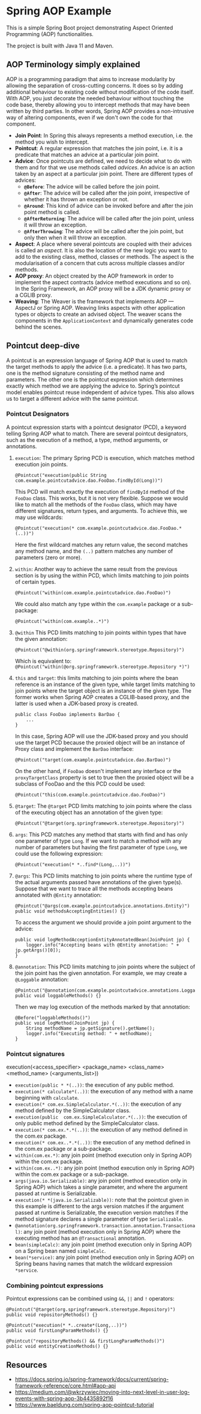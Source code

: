 # Spring AOP Example

This is a simple Spring Boot project demonstrating Aspect Oriented Programming (AOP) functionalities.

The project is built with Java 11 and Maven.

## AOP Terminology simply explained

AOP is a programming paradigm that aims to increase modularity by allowing the separation of cross-cutting concerns. It
does so by adding additional behaviour to existing code without modification of the code itself. With AOP, you just
decorate the needed behaviour without touching the code base, thereby allowing you to intercept methods that may have
been written by third parties. In other words, Spring AOP provides a non-intrusive way of altering components, even
if we don't own the code for that component.

* **Join Point**: In Spring this always represents a method execution, i.e. the method you wish to intercept.
* **Pointcut**: A regular expression that matches the join point, i.e. it is a predicate that matches an advice at a
  particular join point.
* **Advice**: Once pointcuts are defined, we need to decide what to do with them and for that we use methods called *advices*. 
  An advice is an action taken by an aspect at a particular join point. There are different types of advices:
    * **<code>@Before</code>**: The advice will be called before the join point.
    * **<code>@After</code>**: The advice will be called after the join point, irrespective of whether it has thrown an exception or not.
    * **<code>@Around</code>**: This kind of advice can be invoked before and after the join point method is called.
    * **<code>@AfterReturning</code>**: The advice will be called after the join point, unless it will throw an exception.
    * **<code>@AfterThrowing</code>**: The advice will be called after the join point, but only then when it will throw an
      exception.
* **Aspect**: A place where several pointcuts are coupled with their advices is called an *aspect*. It is also the
  location of the new logic you want to add to the existing class, method, classes or methods. The aspect is the
  modularisation of a concern that cuts across multiple classes and/or methods.
* **AOP proxy**: An object created by the AOP framework in order to implement the aspect contracts (advice method
  executions and so on). In the Spring Framework, an AOP proxy will be a JDK dynamic proxy or a CGLIB proxy.
* **Weaving**: The Weaver is the framework that implements AOP — AspectJ or Spring AOP. Weaving links aspects with other
  application types or objects to create an advised object. The weaver scans the components in the `ApplicationContext`
  and dynamically generates code behind the scenes.


## Pointcut deep-dive

A pointcut is an expression language of Spring AOP that is used to match the target methods to apply the advice (i.e. a
predicate). It has two parts, one is the method signature consisting of the method name and parameters. The other one is the
pointcut expression which determines exactly which method we are applying the advice to. Spring’s pointcut model enables
pointcut reuse independent of advice types. This also allows us to target a different advice with the same pointcut.

### Pointcut Designators

A pointcut expression starts with a pointcut designator (PCD), a keyword telling Spring AOP what to match.
There are several pointcut designators, such as the execution of a method, a type, method arguments, or annotations.

<ol>
<li><code>execution</code>: The primary Spring PCD is execution, which matches method execution join points.

`@Pointcut("execution(public String com.example.pointcutadvice.dao.FooDao.findById(Long))")`

This PCD will match exactly the execution of `findById` method of the `FooDao` class. This works, but it is
not very flexible. Suppose we would like to match all the methods of the `FooDao` class, which may have different
signatures, return types, and arguments. To achieve this, we may use wildcards:

`@Pointcut("execution(* com.example.pointcutadvice.dao.FooDao.*(..))")`

Here the first wildcard matches any return value, the second matches any method name, and the `(..)` pattern matches any
number of parameters (zero or more).
</li>
<li><code>within</code>: Another way to achieve the same result from the previous section is by using the within PCD, 
which limits matching to join points of certain types.

`@Pointcut("within(com.example.pointcutadvice.dao.FooDao)")`

We could also match any type within the `com.example` package or a sub-package:

`@Pointcut("within(com.example..*)")`
</li>
<li><code>@within</code> This PCD limits matching to join points within types that have the given annotation:

`@Pointcut("@within(org.springframework.stereotype.Repository)")`

Which is equivalent to:
`@Pointcut("within(@org.springframework.stereotype.Repository *)")`
</li>
<li><code>this</code> and <code>target</code>: this limits matching to join points where the bean reference is an instance of the given type, 
while target limits matching to join points where the target object is an instance of the given type. 
The former works when Spring AOP creates a CGLIB-based proxy, and the latter is used when a JDK-based proxy is created. 

```
public class FooDao implements BarDao {
    ...
}
```

In this case, Spring AOP will use the JDK-based proxy and you should use the target PCD because the proxied object will
be an instance of Proxy class and implement the `BarDao` interface:

`@Pointcut("target(com.example.pointcutadvice.dao.BarDao)")`

On the other hand, if `FooDao` doesn't implement any interface or the `proxyTargetClass` property is set to true then
the proxied object will be a subclass of FooDao and the this PCD could be used:

`@Pointcut("this(com.example.pointcutadvice.dao.FooDao)")`
</li>
<li><code>@target</code>: The <code>@target</code> PCD limits matching to join points where the class of the executing object has an annotation of the given type:

`@Pointcut("@target(org.springframework.stereotype.Repository)")`
</li>
<li><code>args</code>: This PCD matches any method that starts with find and has only one parameter of type <code>Long</code>. If we want to match a method with any number of parameters but having the first parameter of type <code>Long</code>, we could use the following expression:

`@Pointcut("execution(* *..find*(Long,..))")`
</li>
<li><code>@args</code>: This PCD limits matching to join points where the runtime type of the actual arguments passed have annotations of the given type(s). Suppose that we want to trace all the methods accepting beans annotated with <code>@Entity</code> annotation:

`@Pointcut("@args(com.example.pointcutadvice.annotations.Entity)")`
`public void methodsAcceptingEntities() {}`

To access the argument we should provide a join point argument to the advice:

```@Before("methodsAcceptingEntities()")
public void logMethodAcceptionEntityAnnotatedBean(JoinPoint jp) {
    logger.info("Accepting beans with @Entity annotation: " + jp.getArgs()[0]);
}
```

</li>
<li><code>@annotation</code>: This PCD limits matching to join points where the subject of the join point has the given annotation. 
For example, we may create a <code>@Loggable</code> annotation:

```
@Pointcut("@annotation(com.example.pointcutadvice.annotations.Loggable)")
public void loggableMethods() {}
```

</li>
Then we may log execution of the methods marked by that annotation:

```
@Before("loggableMethods()")
public void logMethod(JoinPoint jp) {
    String methodName = jp.getSignature().getName();
    logger.info("Executing method: " + methodName);
}
```

</ol>

### Pointcut signatures

execution(<access_specifier> <package_name> <class_name> <method_name> (<arguments_list>))

* `execution(public * *(..))`: the execution of any public method.
* `execution(* calculate*(..))`: the execution of any method with a name beginning with `calculate`.
* `execution(* com.ex.SimpleCalculator.*(..))`: the execution of any method defined by the SimpleCalculator class.
* `execution(public  com.ex.SimpleCalculator.*(..))`: the execution of only public method defined by the
  SimpleCalculator class.
* `execution(* com.ex.*.*(..))`: the execution of any method defined in the com.ex package.
* `execution(* com.ex..*.*(..))`: the execution of any method defined in the com.ex package or a sub-package.
* `within(com.ex.*)`: any join point (method execution only in Spring AOP) within the com.ex package.
* `within(com.ex..*)`: any join point (method execution only in Spring AOP) within the com.ex package or a sub-package.
* `args(java.io.Serializable)`: any join point (method execution only in Spring AOP) which takes a single parameter, and
  where the argument passed at runtime is Serializable.
* `execution(* *(java.io.Serializable))`: note that the pointcut given in this example is different to the args version
  matches if the argument passed at runtime is Serializable, the execution version matches if the method signature
  declares a single parameter of type `Serializable`.
* `@annotation(org.springframework.transaction.annotation.Transactional)`: any join point (method execution only in
  Spring AOP) where the executing method has an `@Transactional` annotation.
* `bean(simpleCalc)`: any join point (method execution only in Spring AOP) on a Spring bean named `simpleCalc`.
* `bean(*service)`: any join point (method execution only in Spring AOP) on Spring beans having names that match the
  wildcard expression <code>*service</code>.

### Combining pointcut expressions

Pointcut expressions can be combined using `&&`, `||` and `!` operators:

```
@Pointcut("@target(org.springframework.stereotype.Repository)")
public void repositoryMethods() {}
 
@Pointcut("execution(* *..create*(Long,..))")
public void firstLongParamMethods() {}
 
@Pointcut("repositoryMethods() && firstLongParamMethods()")
public void entityCreationMethods() {}
```

## Resources

* https://docs.spring.io/spring-framework/docs/current/spring-framework-reference/core.html#aop-api
* https://medium.com/@wkrzywiec/moving-into-next-level-in-user-log-events-with-spring-aop-3b4435892f16
* https://www.baeldung.com/spring-aop-pointcut-tutorial

